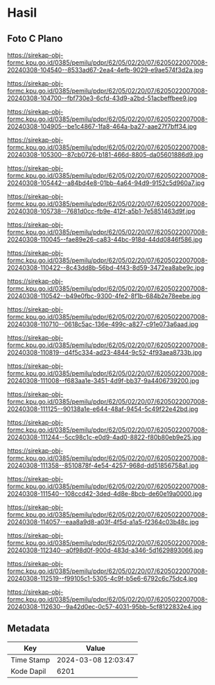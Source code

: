 # Hasil

## Foto C Plano

https://sirekap-obj-formc.kpu.go.id/0385/pemilu/pdpr/62/05/02/20/07/6205022007008-20240308-104540--8533ad67-2ea4-4efb-9029-e9ae574f3d2a.jpg

https://sirekap-obj-formc.kpu.go.id/0385/pemilu/pdpr/62/05/02/20/07/6205022007008-20240308-104700--fbf730e3-6cfd-43d9-a2bd-51acbeffbee9.jpg

https://sirekap-obj-formc.kpu.go.id/0385/pemilu/pdpr/62/05/02/20/07/6205022007008-20240308-104905--be1c4867-1fa8-464a-ba27-aae27f7bff34.jpg

https://sirekap-obj-formc.kpu.go.id/0385/pemilu/pdpr/62/05/02/20/07/6205022007008-20240308-105300--87cb0726-b181-466d-8805-da05601886d9.jpg

https://sirekap-obj-formc.kpu.go.id/0385/pemilu/pdpr/62/05/02/20/07/6205022007008-20240308-105442--a84bd4e8-01bb-4a64-94d9-9152c5d960a7.jpg

https://sirekap-obj-formc.kpu.go.id/0385/pemilu/pdpr/62/05/02/20/07/6205022007008-20240308-105738--7681d0cc-fb9e-412f-a5b1-7e5851463d9f.jpg

https://sirekap-obj-formc.kpu.go.id/0385/pemilu/pdpr/62/05/02/20/07/6205022007008-20240308-110045--fae89e26-ca83-44bc-918d-44dd0846f586.jpg

https://sirekap-obj-formc.kpu.go.id/0385/pemilu/pdpr/62/05/02/20/07/6205022007008-20240308-110422--8c43dd8b-56bd-4f43-8d59-3472ea8abe9c.jpg

https://sirekap-obj-formc.kpu.go.id/0385/pemilu/pdpr/62/05/02/20/07/6205022007008-20240308-110542--b49e0fbc-9300-4fe2-8f1b-684b2e78eebe.jpg

https://sirekap-obj-formc.kpu.go.id/0385/pemilu/pdpr/62/05/02/20/07/6205022007008-20240308-110710--0618c5ac-136e-499c-a827-c91e073a6aad.jpg

https://sirekap-obj-formc.kpu.go.id/0385/pemilu/pdpr/62/05/02/20/07/6205022007008-20240308-110819--d4f5c334-ad23-4844-9c52-4f93aea8733b.jpg

https://sirekap-obj-formc.kpu.go.id/0385/pemilu/pdpr/62/05/02/20/07/6205022007008-20240308-111008--f683aa1e-3451-4d9f-bb37-9a4406739200.jpg

https://sirekap-obj-formc.kpu.go.id/0385/pemilu/pdpr/62/05/02/20/07/6205022007008-20240308-111125--90138a1e-e644-48af-9454-5c49f22e42bd.jpg

https://sirekap-obj-formc.kpu.go.id/0385/pemilu/pdpr/62/05/02/20/07/6205022007008-20240308-111244--5cc98c1c-e0d9-4ad0-8822-f80b80eb9e25.jpg

https://sirekap-obj-formc.kpu.go.id/0385/pemilu/pdpr/62/05/02/20/07/6205022007008-20240308-111358--8510878f-4e54-4257-968d-dd51856758a1.jpg

https://sirekap-obj-formc.kpu.go.id/0385/pemilu/pdpr/62/05/02/20/07/6205022007008-20240308-111540--108ccd42-3ded-4d8e-8bcb-de60e19a0000.jpg

https://sirekap-obj-formc.kpu.go.id/0385/pemilu/pdpr/62/05/02/20/07/6205022007008-20240308-114057--eaa8a9d8-a03f-4f5d-a1a5-f2364c03b48c.jpg

https://sirekap-obj-formc.kpu.go.id/0385/pemilu/pdpr/62/05/02/20/07/6205022007008-20240308-112340--a0f98d0f-900d-483d-a346-5d1629893066.jpg

https://sirekap-obj-formc.kpu.go.id/0385/pemilu/pdpr/62/05/02/20/07/6205022007008-20240308-112519--f99105c1-5305-4c9f-b5e6-6792c6c75dc4.jpg

https://sirekap-obj-formc.kpu.go.id/0385/pemilu/pdpr/62/05/02/20/07/6205022007008-20240308-112630--9a42d0ec-0c57-4031-95bb-5cf8122832e4.jpg


## Metadata

| Key        | Value               |
| ---------- | ------------------- |
| Time Stamp | 2024-03-08 12:03:47 |
| Kode Dapil | 6201                |



